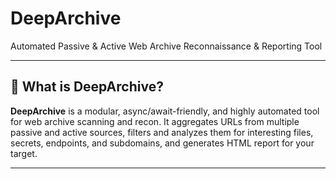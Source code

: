 # DeepArchive

Automated Passive & Active Web Archive Reconnaissance & Reporting Tool

---

## 🚀 What is DeepArchive?

**DeepArchive** is a modular, async/await-friendly, and highly automated tool for web archive scanning and recon. It aggregates URLs from multiple passive and active sources, filters and analyzes them for interesting files, secrets, endpoints, and subdomains, and generates HTML report for your target.

---
